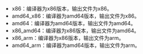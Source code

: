 - x86：编译器为x86版本，输出文件为x86。
- amd64_x86：编译器为amd64版本，输出文件为x86。
- amd64：编译器为amd64版本，输出文件为amd64。
- x86_amd64：编译器为x86版本，输出文件为amd64。
- x86_arm：编译器为x86版本，输出文件为arm。
- amd64_arm：编译器为amd64版本，输出文件为arm。
